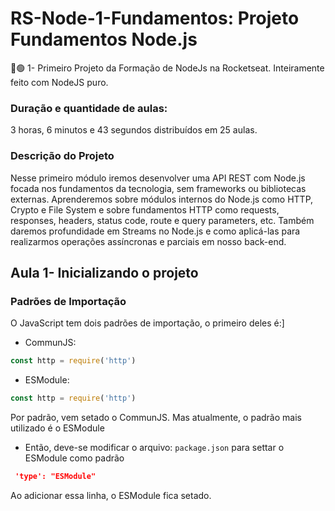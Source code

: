 # RS-Node-1-Fundamentos: Projeto Fundamentos Node.js

🚀🟢 1- Primeiro Projeto da Formação de NodeJs na Rocketseat. Inteiramente feito com NodeJS puro.

### Duração e quantidade de aulas:
3 horas, 6 minutos e 43 segundos distribuídos em 25 aulas.

### Descrição do Projeto
Nesse primeiro módulo iremos desenvolver uma API REST com Node.js focada nos fundamentos da tecnologia, sem frameworks ou bibliotecas externas. Aprenderemos sobre módulos internos do Node.js como HTTP, Crypto e File System e sobre fundamentos HTTP como requests, responses, headers, status code, route e query parameters, etc. Também daremos profundidade em Streams no Node.js e como aplicá-las para realizarmos operações assíncronas e parciais em nosso back-end.

## Aula 1- Inicializando o projeto 

### Padrões de Importação

O JavaScript tem dois padrões de importação, o primeiro deles é:]

- CommunJS:
```js
const http = require('http')
```

- ESModule:
```js
const http = require('http')
```

Por padrão, vem setado o CommunJS. Mas atualmente, o padrão mais utilizado é o ESModule

 - Então, deve-se modificar o arquivo: `package.json` para settar o ESModule como padrão

 ```json
  'type': "ESModule"
```
Ao adicionar essa linha, o ESModule fica setado.